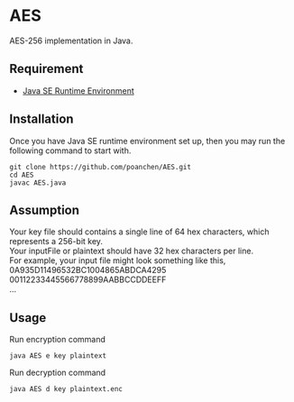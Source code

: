 # AES
AES-256 implementation in Java.

## Requirement
- [Java SE Runtime Environment](http://www.oracle.com/technetwork/java/javase/downloads/jre8-downloads-2133155.html)

## Installation
Once you have Java SE runtime environment set up, then you may run the following command to start with.
```
git clone https://github.com/poanchen/AES.git
cd AES
javac AES.java
```

## Assumption
Your key file should contains a single line of 64 hex characters, which represents a 256-bit key.<br>
Your inputFile or plaintext should have 32 hex characters per line.<br>
For example, your input file might look something like this,<br>
0A935D11496532BC1004865ABDCA4295<br>
00112233445566778899AABBCCDDEEFF<br>
...

## Usage
Run encryption command
```
java AES e key plaintext
```
Run decryption command
```
java AES d key plaintext.enc
```
